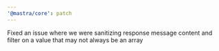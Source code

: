 ```yaml
---
'@mastra/core': patch
---
```


Fixed an issue where we were sanitizing response message content and filter on a value that may not always be an array
